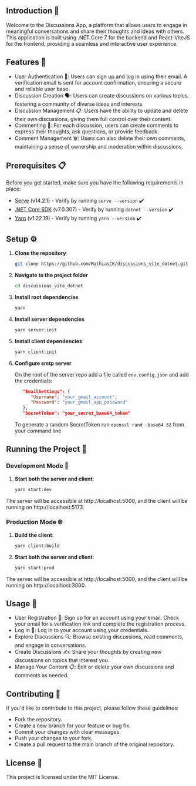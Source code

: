 ## Introduction 📝

Welcome to the Discussions App, a platform that allows users to engage in meaningful conversations and share their thoughts and ideas with others. This application is built using .NET Core 7 for the backend and React-ViteJS for the frontend, providing a seamless and interactive user experience.

## Features 🌟

- User Authentication 🔐: Users can sign up and log in using their email. A verification email is sent for account confirmation, ensuring a secure and reliable user base.
- Discussion Creation 🗣️: Users can create discussions on various topics, fostering a community of diverse ideas and interests.
- Discussion Management 📋: Users have the ability to update and delete their own discussions, giving them full control over their content.
- Commenting 💬: For each discussion, users can create comments to express their thoughts, ask questions, or provide feedback.
- Comment Management 🗑️: Users can also delete their own comments, maintaining a sense of ownership and moderation within discussions.

## Prerequisites 📋

Before you get started, make sure you have the following requirements in place:

- [Serve](https://www.npmjs.com/package/serve) (v14.2.1) - Verify by running `serve --version` ✔️
- [.NET Core SDK](https://dotnet.microsoft.com/download) (v7.0.307) - Verify by running `dotnet --version` ✔️
- [Yarn](https://classic.yarnpkg.com/en/docs/install) (v1.22.19) - Verify by running `yarn --version` ✔️

## Setup ⚙️

1. **Clone the repository**:

   ```bash
   git clone https://github.com/MathiasCK/discussions_vite_dotnet.git
   ```

2. **Navigate to the project folder**

   ```bash
   cd discussions_vite_dotnet
   ```

3. **Install root dependencies**

   ```bash
   yarn
   ```

4. **Install server dependencies**

   ```bash
   yarn server:init
   ```

5. **Install client dependencies**

   ```bash
   yarn client:init
   ```

6. **Configure smtp server**

   On the root of the server repo add a file called `env.config.json` and add the credentials:

   ```json
      "EmailSettings": {
         "Username": "your_gmail_account",
         "Password": "your_gmail_app_password"
      },
      "SecretToken": "your_secret_base64_token"
   ```

   To generate a random SecretToken run `openssl rand -base64 32` from your command line

## Running the Project 🚀

### Development Mode 🔧

1. **Start both the server and client**:

   ```bash
   yarn start:dev
   ```

The server will be accessible at http://localhost:5000, and the client will be running on http://localhost:5173.

### Production Mode 🌐

1. **Build the client**:

   ```bash
   yarn client:build
   ```

2. **Start both the server and client**:

   ```bash
   yarn start:prod
   ```

The server will be accessible at http://localhost:5000, and the client will be running on http://localhost:3000.

## Usage 📖

- User Registration 📝: Sign up for an account using your email. Check your email for a verification link and complete the registration process.
- Log In 🔑: Log in to your account using your credentials.
- Explore Discussions 🔍: Browse existing discussions, read comments, and engage in conversations.
- Create Discussions ✍️: Share your thoughts by creating new discussions on topics that interest you.
- Manage Your Content 📋: Edit or delete your own discussions and comments as needed.

## Contributing 🤝

If you'd like to contribute to this project, please follow these guidelines:

- Fork the repository.
- Create a new branch for your feature or bug fix.
- Commit your changes with clear messages.
- Push your changes to your fork.
- Create a pull request to the main branch of the original repository.

## License 📄

This project is licensed under the MIT License.
